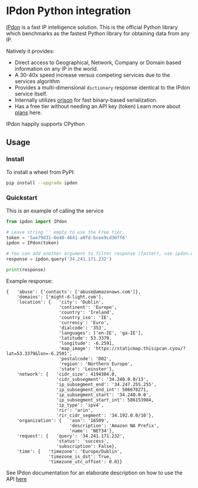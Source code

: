 # IPdon Python integration

[IPdon](https://ipdon.com) is a fast IP intelligence solution. This is the official Python library which benchmarks as the fastest Python library for obtaining data from any IP. 

Natively it provides: 
* Direct access to Geographical, Network, Company or Domain based information on any IP in the world.
* A 30-40x speed increase versus competing services due to the services algorithm
* Provides a multi-dimensional `dictionary` response identical to the IPdon service itself.
* Internally utilizes [orjson](https://github.com/ijl/orjson) for fast binary-based serialization.
* Has a free tier without needing an API key (token) Learn more about [plans](https://ipdon.com/pricing) here.

IPdon happily supports CPython

## Usage

### Install

To install a wheel from PyPI:

```sh
pip install --upgrade ipdon
```

### Quickstart

This is an example of calling the service

```python
from ipdon import IPdon

# Leave string '' empty to use the Free tier.
token = '5ae79d31-6e48-4641-a0fd-bcee9cd30ff6' 
ipdon = IPdon(token)

# You can add another argument to filter response (faster), use ipdon.query(<ip>, <filter>)
response = ipdon.query('34.241.171.232') 

print(response)
```

Example response:
```
{   'abuse': {'contacts': ['abuse@amazonaws.com']},
    'domains': ['might-d-light.com'],
    'location': {   'city': 'Dublin',
                    'continent': 'Europe',
                    'country': 'Ireland',
                    'country_iso': 'IE',
                    'currency': 'Euro',
                    'dialcode': '353',
                    'languages': ['en-IE', 'ga-IE'],
                    'latitude': 53.3379,
                    'longitude': -6.2591,
                    'map_image': 'https://staticmap.thisipcan.cyou/?lat=53.3379&lon=-6.2591',
                    'postalcode': 'D02',
                    'region': 'Northern Europe',
                    'state': 'Leinster'},
    'network': {   'cidr_size': 4194304.0,
                   'cidr_subsegment': '34.240.0.0/13',
                   'ip_subsegment_end': '34.247.255.255',
                   'ip_subsegment_end_int': 586678271,
                   'ip_subsegment_start': '34.240.0.0',
                   'ip_subsegment_start_int': 586153984,
                   'ip_type': 'ipv4',
                   'rir': 'arin',
                   'rir_cidr_segment': '34.192.0.0/10'},
    'organization': {   'asn': '16509',
                        'description': 'Amazon NA Prefix',
                        'name': 'NET34'},
    'request': {   'query': '34.241.171.232',
                   'status': 'success',
                   'subscription': False},
    'time': {   'timezone': 'Europe/Dublin',
                'timezone_is_dst': True,
                'timezone_utc_offset': 0.0}}
```
See IPdon documentation for an elaborate description on how to use the API [here](https://ipdon.com/documentation)
